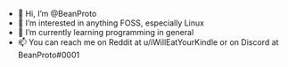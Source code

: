 - 👋 Hi, I’m @BeanProto
- 👀 I’m interested in anything FOSS, especially Linux
- 🌱 I’m currently learning programming in general
- 📫 You can reach me on Reddit at u/iWillEatYourKindle or on Discord at BeanProto#0001

<!---
BeanProto/BeanProto is a ✨ special ✨ repository because its `README.md` (this file) appears on your GitHub profile.
You can click the Preview link to take a look at your changes.
--->
